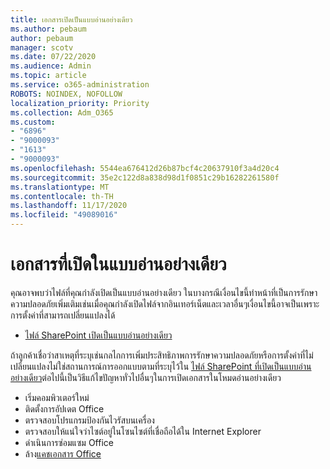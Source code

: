 ```yaml
---
title: เอกสารเปิดเป็นแบบอ่านอย่างเดียว
ms.author: pebaum
author: pebaum
manager: scotv
ms.date: 07/22/2020
ms.audience: Admin
ms.topic: article
ms.service: o365-administration
ROBOTS: NOINDEX, NOFOLLOW
localization_priority: Priority
ms.collection: Adm_O365
ms.custom:
- "6896"
- "9000093"
- "1613"
- "9000093"
ms.openlocfilehash: 5544ea676412d26b87bcf4c20637910f3a4d20c4
ms.sourcegitcommit: 35e2c122d8a838d98d1f0851c29b16282261580f
ms.translationtype: MT
ms.contentlocale: th-TH
ms.lasthandoff: 11/17/2020
ms.locfileid: "49089016"
---
```

# <a name="documents-opening-in-read-only"></a>เอกสารที่เปิดในแบบอ่านอย่างเดียว

คุณอาจพบว่าไฟล์ที่คุณกำลังเปิดเป็นแบบอ่านอย่างเดียว ในบางกรณีเงื่อนไขนี้ทำหน้าที่เป็นการรักษาความปลอดภัยเพิ่มเติมเช่นเมื่อคุณกำลังเปิดไฟล์จากอินเทอร์เน็ตและเวลาอื่นๆเงื่อนไขนี้อาจเป็นเพราะการตั้งค่าที่สามารถเปลี่ยนแปลงได้

- [ไฟล์ SharePoint เปิดเป็นแบบอ่านอย่างเดียว](https://docs.microsoft.com/sharepoint/troubleshoot/lists-and-libraries/files-open-as-read-only-and-cannot-check-in-or-out)

ถ้าลูกค้าเชื่อว่าสาเหตุที่ระบุเช่นกลไกการเพิ่มประสิทธิภาพการรักษาความปลอดภัยหรือการตั้งค่าที่ไม่เปลี่ยนแปลงไม่ใช่สถานการณ์การออกแบบตามที่ระบุไว้ใน [ไฟล์ SharePoint ที่เปิดเป็นแบบอ่านอย่างเดียว](https://docs.microsoft.com/sharepoint/troubleshoot/lists-and-libraries/files-open-as-read-only-and-cannot-check-in-or-out)ต่อไปนี้เป็นวิธีแก้ไขปัญหาทั่วไปอื่นๆในการเปิดเอกสารในโหมดอ่านอย่างเดียว

- เริ่มคอมพิวเตอร์ใหม่
- ติดตั้งการอัปเดต Office
- ตรวจสอบโปรแกรมป้องกันไวรัสบนเครื่อง
- ตรวจสอบให้แน่ใจว่าไซต์อยู่ในโซนไซต์ที่เชื่อถือได้ใน Internet Explorer
- ดำเนินการซ่อมแซม Office
- ล้าง[แคชเอกสาร Office](https://support.microsoft.com/office/delete-your-office-document-cache-b1d3765e-d71b-4bb8-99ca-acd22c42995d?ui=en-us&rs=en-us&ad=us)

